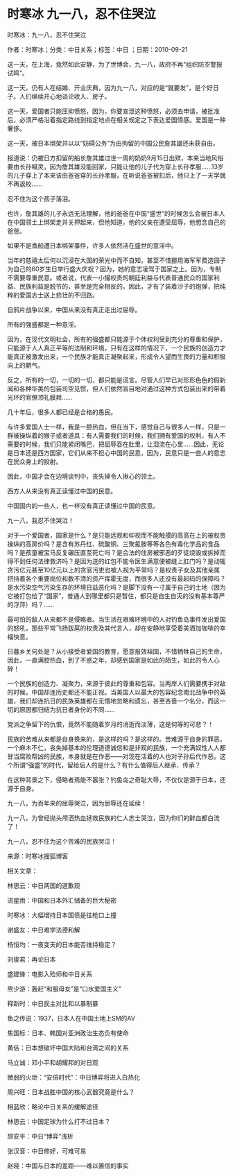 # 时寒冰  九一八，忍不住哭泣    
    
时寒冰：九一八，忍不住哭泣    
作者：时寒冰；分类：中日关系；标签：中日 ；日期：2010-09-21    
这一天，在上海，竟然如此安静，为了世博会，九一八，政府不再“组织防空警报试鸣”。    
这一天，仍有人在结婚、开业庆典，因为九一八，对应的是“就要发”，是个好日子。人们继续开心地谈论收入、房子。    
这一天，爱国者只能压抑愤怒，因为，你要宣泄这种愤怒，必须去申请，被批准后，必须严格沿着指定路线到指定地点在相关规定之下表达爱国情感。爱国是一种奢侈。    
这一天，被日本绑架并以以“妨碍公务”为由拘留的中国公民詹其雄还未获自由。    
报道说：仍被日方扣留的船长詹其雄过世一周的奶奶9月15日出殡，本来当地风俗要由长孙喊灵，因为詹其雄没能回家，只能让他的儿子代为穿上长孙孝服……13岁的儿子穿上了本来该由爸爸穿的长孙孝服，在听说爸爸被扣后，他只上了一天学就不再返校……    
忍不住为这个孩子落泪。    
也许，詹其雄的儿子永远无法理解，他的爸爸在中国“盛世”的时候怎么会被日本人在中国领土上绑架走并关押起来，但他知道，他的父亲在遭受屈辱，他想念自己的爸爸。    
如果不是渔船遭日本绑架事件，许多人依然活在盛世的意淫中。    
当年的慈禧太后何以沉浸在大国的荣光中而不自知，甚至不惜挪用海军军费造园子为自己的60岁生日举行盛大庆祝？因为，她的意志凌驾于国家之上。因为，专制不需要尊重民意。或者说，代表一小撮权贵的朝廷利益与代表普通民众的国家利益、民族利益是脱节的，甚至是完全相反的。因此，才有了装着沙子的炮弹，把纯粹的爱国志士送上悲壮的不归路。    
自鸦片战争以来，中国从来没有真正走出过屈辱。    
所有的强盛都是一种意淫。    
因为，在现代文明社会，所有的强盛都只能源于个体权利受到充分的尊重和保护，只能源于人人真正平等的法制和环境，只有在这样的情况下，一个民族的创造力才能真正被激发出来，一个民族才能真正凝聚起来，形成令人望而生畏的力量和积极向上的朝气。    
反之，所有的一切，一切的一切，都只能是谎言。尽管人们早已对形形色色的假新闻和各种华美的包装司空见惯，但人们依然盲目地对通过这种方式包装出来的带着光环的官僚顶礼膜拜……    
几十年后，很多人都已经是合格的愚民。    
与许多爱国人士一样，我是一腔热血，但在当下，感觉自己与很多人一样，只是一群被操纵着的猴子或者道具：有人需要我们的时候，我们拥有爱国的权利，有人不需要的时候，我们只能紧闭嘴巴，把屈辱吞在肚里，让泪流在心里……因此，无论是日本还是西方国家，它们从来不担心中国的民意，因为，民意只是一些人的意志在民众身上的投射。    
因此，中国才会在边境谈判中，丧失掉令人揪心的领土。    
西方人从来没有真正读懂过中国的民意。    
中国国内的一些人，也一样没有真正读懂过中国的民意。    
九一八，我忍不住哭泣！    
对于一个爱国者，国家是什么？是只能远观和仰视而不能触摸的高高在上的被权贵操纵的高房价吗？是含有苏丹红、硫酸铜、三聚氰胺等等各色有毒化学品的食品吗？是孩童被宝马反复碾压直至死亡吗？是合法的住房被邪恶的歹徒烧毁或拆掉而得不到任何法律救济吗？是因为送的红包不能令医生满意便被缝上肛门吗？是动辄贪污亿元甚至10亿元以上的贪官污吏也被人视为平常吗？是权贵子女及其他亲属把持着各个重要岗位和数不清的资产挥霍无度，而很多人还没有最起码的保障吗？是水污染空气污染生存的环境日益恶化吗？是脚下没有一寸属于自己的土地（因为它被打包给了“国家”，普通人到哪里都只是暂住，都只是自生自灭的没有基本尊严的浮萍）吗？……    
最可怕的敌人从来都不是侵略者。当生活在艰难环境中的人对钓鱼岛事件发出爱国的怒吼，那些平常飞扬跋扈的权贵及其代言人，却在安静地享受着美酒加咖啡的幸福快意。    
日暮乡关何处是？从小接受者爱国的教育，愿意报效祖国，不惜牺牲自己的生命，因此，一直满腔热血，到了不惑之年，却感到国家是如此的陌生，如此的令人心碎！    
一个民族的创造力、凝聚力，来源于彼此的尊重和包容。当两岸人们需要携手对敌的时候，中国却连历史都还不能正视。当美国人以最大的包容纪念南北战争中的英雄，我们却连抗日的民族英雄都在无情地忽略和遗忘，甚至吝啬一个名分，而这一切的原因都归结为抗日者身份的不同……    
党派之争留下的仇恨，竟然不能随着岁月的消逝而淡薄，这是何等的可悲？！    
民族的苦难从来都是自身换来的，是这样的吗？是这样的。苦难源于自身的罪恶。一个麻木不仁，丧失掉基本的伦理道德诚信和是非观的民族，一个充满奴性人人都甘当腐败帮凶的民族，本身就是在作恶——对现在活着的人也对子孙后代作恶。这个所谓“强盛”的时代，留给后人的是什么？有什么值得后人继承、传承？    
在这种背景之下，侵略者焉能不嚣张？钓鱼岛之奇耻大辱，不仅仅是源于日本，还源于自身。    
九一八，为百年来的屈辱哭泣，因为屈辱还在延续！    
九一八，为曾经抛头颅洒热血拯救民族的仁人志士哭泣，因为你们的鲜血都白流了！    
九一八，忍不住为这个苦难的民族哭泣！    
来源：时寒冰搜狐博客    
    
相关文章：    
林思云：中日两国的道歉观    
流星雨：中国和日本外汇储备的巨大秘密    
时寒冰：大幅增持日本国债是往枪口上撞    
谢盛友：中日难学法德和解    
杨恒均：一夜变天的日本能否维持稳定？    
刘俊君：再论日本    
盛建锋：电影入殓师和中日关系    
熊少游：轰赶“和服母女”是“口水爱国主义”    
释新时：中日民主对比和以暴制暴    
鱼之传说：1937，日本人在中国土地上SM的AV    
焦国标：日本、韩国对亚洲政治生态负有使命    
黄佶：日本想破坏中国大陆和台湾之间的关系    
马立诚：邓小平和胡耀邦的对日观    
微弱的火炬：“安倍时代”：中日博弈将进入白热化    
周兴旺：日本战胜中国的核心武器究竟是什么？    
相蓝欣：略论中日关系的缓解途径    
林思云：中国足球为什么打不过日本？    
颉安平：中日“博弈”浅析    
张汉音：中日修好，可难可易    
赵晓：中国与日本的差距——难以置信的事实